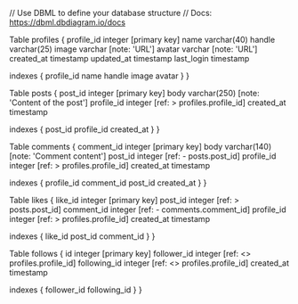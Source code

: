 // Use DBML to define your database structure
// Docs: https://dbml.dbdiagram.io/docs


Table profiles {
  profile_id integer [primary key]
  name varchar(40)
  handle varchar(25)
  image varchar [note: 'URL']
  avatar varchar [note: 'URL']
  created_at timestamp
  updated_at timestamp
  last_login timestamp

  indexes {
    profile_id
    name
    handle
    image
    avatar
  }
}

Table posts {
  post_id integer [primary key]
  body varchar(250) [note: 'Content of the post']
  profile_id integer [ref: > profiles.profile_id]
  created_at timestamp

  indexes {
    post_id
    profile_id
    created_at
  }
}

Table comments {
  comment_id integer [primary key]
  body varchar(140) [note: 'Comment content']
  post_id integer [ref: - posts.post_id]
  profile_id integer [ref: > profiles.profile_id]
  created_at timestamp

  indexes {
    profile_id
    comment_id
    post_id
    created_at
  }
}

Table likes {
  like_id integer [primary key]
  post_id integer [ref: > posts.post_id]
  comment_id integer [ref: - comments.comment_id]
  profile_id integer [ref: > profiles.profile_id]
  created_at timestamp

  indexes {
    like_id
    post_id
    comment_id
  }
}

Table follows {
  id integer [primary key]
  follower_id integer  [ref: <> profiles.profile_id]
  following_id integer  [ref: <> profiles.profile_id]
  created_at timestamp

  indexes {
    follower_id
    following_id
  }
}
